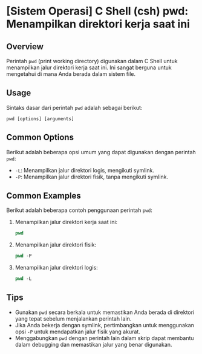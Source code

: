 # [Sistem Operasi] C Shell (csh) pwd: Menampilkan direktori kerja saat ini

## Overview
Perintah `pwd` (print working directory) digunakan dalam C Shell untuk menampilkan jalur direktori kerja saat ini. Ini sangat berguna untuk mengetahui di mana Anda berada dalam sistem file.

## Usage
Sintaks dasar dari perintah `pwd` adalah sebagai berikut:

```
pwd [options] [arguments]
```

## Common Options
Berikut adalah beberapa opsi umum yang dapat digunakan dengan perintah `pwd`:

- `-L`: Menampilkan jalur direktori logis, mengikuti symlink.
- `-P`: Menampilkan jalur direktori fisik, tanpa mengikuti symlink.

## Common Examples
Berikut adalah beberapa contoh penggunaan perintah `pwd`:

1. Menampilkan jalur direktori kerja saat ini:
   ```csh
   pwd
   ```

2. Menampilkan jalur direktori fisik:
   ```csh
   pwd -P
   ```

3. Menampilkan jalur direktori logis:
   ```csh
   pwd -L
   ```

## Tips
- Gunakan `pwd` secara berkala untuk memastikan Anda berada di direktori yang tepat sebelum menjalankan perintah lain.
- Jika Anda bekerja dengan symlink, pertimbangkan untuk menggunakan opsi `-P` untuk mendapatkan jalur fisik yang akurat.
- Menggabungkan `pwd` dengan perintah lain dalam skrip dapat membantu dalam debugging dan memastikan jalur yang benar digunakan.